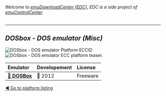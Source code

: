 ###### Welcome to [emuDownloadCenter (EDC)](https://github.com/PhoenixInteractiveNL/emuDownloadCenter/wiki/), EDC is a side project of [emuControlCenter](https://github.com/PhoenixInteractiveNL/emuControlCenter/wiki/)
***
## _DOSbox - DOS emulator (Misc)_
![](https://raw.githubusercontent.com/wiki/PhoenixInteractiveNL/emuDownloadCenter/images_platform/ecc_dosbox_cell.png "DOSbox - DOS emulator Platform ECCID")
![](https://raw.githubusercontent.com/wiki/PhoenixInteractiveNL/emuDownloadCenter/images_platform/ecc_dosbox_teaser.png "DOSbox - DOS emulator ECC platform teaser.")

| Emulator | Developement | License |
|:---------|:-------------|:--------|
| [:file_folder: **DOSBox**](https://github.com/PhoenixInteractiveNL/emuDownloadCenter/wiki/Emulator-dosbox#menu) | :red_circle: 2012 | Freeware |

[:arrow_backward: Go to platform listing](https://github.com/PhoenixInteractiveNL/emuDownloadCenter/wiki/EDC-Platform-List)
